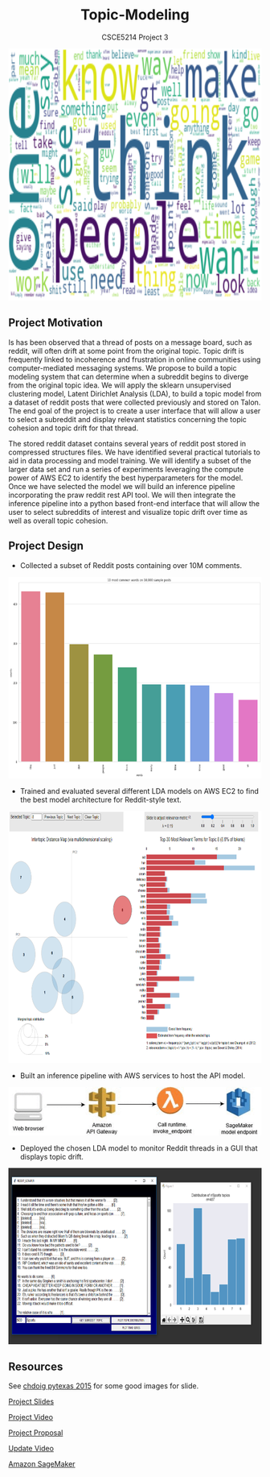 # <div align="center">Topic-Modeling</div>
<div align="center">CSCE5214 Project 3</div>

<p align="center">
  <img width="100%" height="500" src="./img/results/wordcloud.png">
</p>


## Project Motivation

Is has been observed that a thread of posts on a message board, such as reddit, will often drift at some point from the original topic. Topic drift is frequently linked to incoherence and frustration in online communities using  computer-mediated messaging systems. We propose to build a topic modeling system that can determine when a subreddit begins to diverge from the original topic idea.  We will apply the sklearn unsupervised clustering model, Latent Dirichlet Analysis (LDA), to build a topic model from a dataset of reddit posts that were collected previously and stored on Talon. The end goal of the project is to create a user interface that will allow a user to select a subreddit and display relevant statistics concerning the topic cohesion and topic drift for that thread. 

The stored reddit dataset contains several years of reddit post stored in compressed structures files.   We have identified several practical tutorials to aid in data processing and model training.  We will identify a subset of the larger data set and run a series of experiments leveraging the compute power of AWS EC2 to identify the best hyperparameters for the model.   Once we have selected the model we will build an inference pipeline incorporating the praw reddit rest API tool.  We will then integrate the inference pipeline into a  python based front-end interface that will allow the user to select subreddits of interest and visualize topic drift over time as well as overall topic cohesion. 

## Project Design

* Collected a subset of Reddit posts containing over 10M comments. 


<p align="center">
  <img width="600" height="400" src="./img/results/top10words.png">
</p>

* Trained and evaluated several different LDA models on AWS EC2 to find the best model architecture for Reddit-style text.

<p align="center">
  <img width="800 " height="500" src="./img/ldavis.PNG">
</p>

* Built an inference pipeline with AWS services to host the API model. 

![AWS](./img/sagemaker-endpoint-1.gif)

* Deployed the chosen LDA model to monitor Reddit threads in a GUI that displays topic drift.

<p align="center">
  <img width="800 " height="350" src="./img/front end.png">
</p>



## Resources

See [chdoig pytexas 2015](https://github.com/chdoig/pytexas2015-topic-modeling) for some good images for slide. 

[Project Slides](https://docs.google.com/presentation/d/1ERowUiQGl1vcdxdkJvggwoQTMK2b4Gydfo8AUgfXwBA/edit#slide=id.p)

[Project Video](https://drive.google.com/file/d/13QyBANggfO6JJV47Mxljzu0heR2KoLcw/view?usp=sharing)

[Project Proposal](https://docs.google.com/document/d/1IurVytwQQfzHEKRggLSTXKWmXXx2LFkrBNVKZ_a2GtI/edit#heading=h.c5fey97qfjje)

[Update Video](https://drive.google.com/file/d/1hvJlHa4zyfh-9UsIehlHxT7YNYm7797_/view?usp=sharing)

[Amazon SageMaker](https://aws.amazon.com/blogs/machine-learning/call-an-amazon-sagemaker-model-endpoint-using-amazon-api-gateway-and-aws-lambda)







